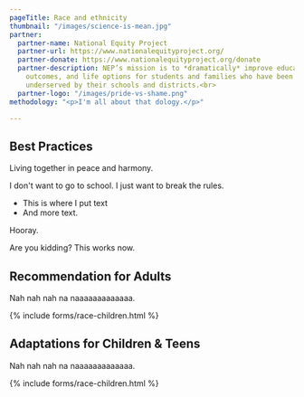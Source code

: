 ```yaml
---
pageTitle: Race and ethnicity
thumbnail: "/images/science-is-mean.jpg"
partner:
  partner-name: National Equity Project
  partner-url: https://www.nationalequityproject.org/
  partner-donate: https://www.nationalequityproject.org/donate
  partner-description: NEP’s mission is to *dramatically* improve educational experiences,
    outcomes, and life options for students and families who have been historically
    underserved by their schools and districts.<br>
  partner-logo: "/images/pride-vs-shame.png"
methodology: "<p>I'm all about that dology.</p>"

---
```

## Best Practices

Living together in peace and harmony.

I don't want to go to school.  I just want to break the rules.

* This is where I put text
* And more text.

Hooray.

Are you kidding?  This works now.

## Recommendation for Adults

Nah nah nah na naaaaaaaaaaaaa.

{% include forms/race-children.html %}

## Adaptations for Children & Teens

Nah nah nah na naaaaaaaaaaaaa.

{% include forms/race-children.html %}